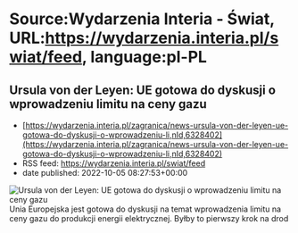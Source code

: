 # Source:Wydarzenia Interia - Świat, URL:https://wydarzenia.interia.pl/swiat/feed, language:pl-PL

## Ursula von der Leyen: UE gotowa do dyskusji o wprowadzeniu limitu na ceny gazu
 - [https://wydarzenia.interia.pl/zagranica/news-ursula-von-der-leyen-ue-gotowa-do-dyskusji-o-wprowadzeniu-li,nId,6328402](https://wydarzenia.interia.pl/zagranica/news-ursula-von-der-leyen-ue-gotowa-do-dyskusji-o-wprowadzeniu-li,nId,6328402)
 - RSS feed: https://wydarzenia.interia.pl/swiat/feed
 - date published: 2022-10-05 08:27:53+00:00

<p><a href="https://wydarzenia.interia.pl/zagranica/news-ursula-von-der-leyen-ue-gotowa-do-dyskusji-o-wprowadzeniu-li,nId,6328402"><img align="left" alt="Ursula von der Leyen: UE gotowa do dyskusji o wprowadzeniu limitu na ceny gazu" src="https://i.iplsc.com/ursula-von-der-leyen-ue-gotowa-do-dyskusji-o-wprowadzeniu-li/000BRFBW6B5SJAUE-C321.jpg" /></a>Unia Europejska jest gotowa do dyskusji na temat wprowadzenia limitu na ceny gazu do produkcji energii elektrycznej. Byłby to pierwszy krok na drod

